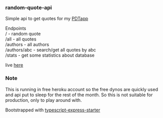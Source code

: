 ### random-quote-api

Simple api to get quotes for my [PDTapp](https://github.com/Fraasi/PDTapp)

Endpoints  
/ - random quote  
/all - all quotes  
/authors - all authors  
/authors/abc - search/get all quotes by abc  
/stats - get some statistics about database  

live [here](https://ms-rq-api.herokuapp.com/)

### Note
This is running in free heroku account so the free dynos are quickly used and api put to sleep for the rest of the month. So this is not suitable for production, only to play around with.

Bootstrapped with [typescript-express-starter](https://github.com/ljlm0402/typescript-express-starter)
